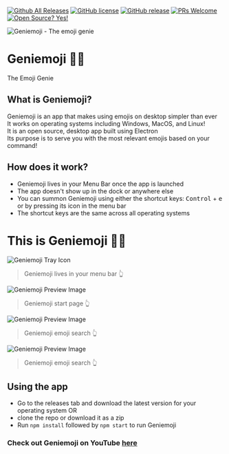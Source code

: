 [![Github All Releases](https://img.shields.io/github/downloads/virejdasani/geniemoji/total.svg)]()
[![GitHub license](https://img.shields.io/github/license/virejdasani/geniemoji)](https://github.com/virejdasani/geniemoji/blob/master/LICENSE)
[![GitHub release](https://img.shields.io/github/release/virejdasani/geniemoji)](https://GitHub.com/virejdasani/geniemoji/releases/)
[![PRs Welcome](https://img.shields.io/badge/PRs-welcome-brightgreen.svg?style=flat-square)](http://makeapullrequest.com)
[![Open Source? Yes!](https://badgen.net/badge/Open%20Source%20%3F/Yes%21/blue?icon=github)](https://github.com/virejdasani/geniemoji/)

<img src="https://github.com/virejdasani/Geniemoji/blob/master/assets/PreviewImg/geniemojiBanner.png" alt="Geniemoji - The emoji genie">

# Geniemoji 🧞‍♂️
The Emoji Genie

## What is Geniemoji?
Geniemoji is an app that makes using emojis on desktop simpler than ever           
It works on operating systems including Windows, MacOS, and Linux!           
It is an open source, desktop app built using Electron                         
Its purpose is to serve you with the most relevant emojis based on your command!

## How does it work?
- Geniemoji lives in your Menu Bar once the app is launched
- The app doesn't show up in the dock or anywhere else
- You can summon Geniemoji using either the shortcut keys: <kbd>Control</kbd> + <kbd>e</kbd> or by pressing its icon in the menu bar
- The shortcut keys are the same across all operating systems

# This is Geniemoji 🧞‍♂️
<img src="https://github.com/virejdasani/Geniemoji/blob/master/assets/PreviewImg/SC-menuBarIcon.png" alt="Geniemoji Tray Icon">

> Geniemoji lives in your menu bar 👆    

<img src="https://github.com/virejdasani/Geniemoji/blob/master/assets/PreviewImg/SC-navigation.png" alt="Geniemoji Preview Image">

> Geniemoji start page 👆              

<img src="https://github.com/virejdasani/Geniemoji/blob/master/assets/PreviewImg/SC-geniemoji.png" alt="Geniemoji Preview Image">

> Geniemoji emoji search 👆                

<img src="https://github.com/virejdasani/Geniemoji/blob/master/assets/PreviewImg/SC-angryEmoji.png" alt="Geniemoji Preview Image">

> Geniemoji emoji search 👆      

## Using the app
- Go to the releases tab and download the latest version for your operating system
OR
- clone the repo or download it as a zip
- Run `npm install` followed by `npm start` to run Geniemoji

### Check out Geniemoji on YouTube [here](https://youtu.be/2k41mwqKN9A)
